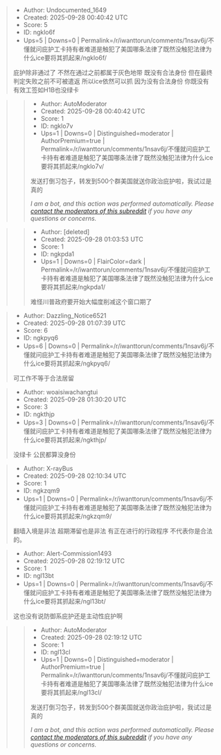 > - Author: Undocumented_1649
> - Created: 2025-09-28 00:40:42 UTC
> - Score: 5
> - ID: ngklo6f
> - Ups=5 | Downs=0 | Permalink=/r/iwanttorun/comments/1nsav6j/不懂就问庇护工卡持有者难道是触犯了美国哪条法律了既然没触犯法律为什么ice要将其抓起来/ngklo6f/
>
> 庇护除非通过了 不然在通过之前都属于灰色地带 既没有合法身份 但在最终判定失败之前不可被遣返 所以ice依然可以抓 因为没有合法身份 你既没有有效工签如H1B也没绿卡

>> - Author: AutoModerator
>> - Created: 2025-09-28 00:40:42 UTC
>> - Score: 1
>> - ID: ngklo7v
>> - Ups=1 | Downs=0 | Distinguished=moderator | AuthorPremium=true | Permalink=/r/iwanttorun/comments/1nsav6j/不懂就问庇护工卡持有者难道是触犯了美国哪条法律了既然没触犯法律为什么ice要将其抓起来/ngklo7v/
>>
>> 发送打倒习包子，转发到500个群美国就送你政治庇护啦，我试过是真的
>> 
>> *I am a bot, and this action was performed automatically. Please [contact the moderators of this subreddit](/message/compose/?to=/r/iwanttorun) if you have any questions or concerns.*

>> - Author: [deleted]
>> - Created: 2025-09-28 01:03:53 UTC
>> - Score: 1
>> - ID: ngkpda1
>> - Ups=1 | Downs=0 | FlairColor=dark | Permalink=/r/iwanttorun/comments/1nsav6j/不懂就问庇护工卡持有者难道是触犯了美国哪条法律了既然没触犯法律为什么ice要将其抓起来/ngkpda1/
>>
>> 难怪川普政府要开始大幅度削减这个窗口期了

> - Author: Dazzling_Notice6521
> - Created: 2025-09-28 01:07:39 UTC
> - Score: 6
> - ID: ngkpyq6
> - Ups=6 | Downs=0 | Permalink=/r/iwanttorun/comments/1nsav6j/不懂就问庇护工卡持有者难道是触犯了美国哪条法律了既然没触犯法律为什么ice要将其抓起来/ngkpyq6/
>
> 可工作不等于合法居留

> - Author: woaisiwachangtui
> - Created: 2025-09-28 01:30:20 UTC
> - Score: 3
> - ID: ngkthjp
> - Ups=3 | Downs=0 | Permalink=/r/iwanttorun/comments/1nsav6j/不懂就问庇护工卡持有者难道是触犯了美国哪条法律了既然没触犯法律为什么ice要将其抓起来/ngkthjp/
>
> 没绿卡 公民都算没身份

> - Author: X-rayBus
> - Created: 2025-09-28 02:10:34 UTC
> - Score: 1
> - ID: ngkzqm9
> - Ups=1 | Downs=0 | Permalink=/r/iwanttorun/comments/1nsav6j/不懂就问庇护工卡持有者难道是触犯了美国哪条法律了既然没触犯法律为什么ice要将其抓起来/ngkzqm9/
>
> 翻墙入境是非法 超期滞留也是非法 有正在进行的行政程序 不代表你是合法的。

> - Author: Alert-Commission1493
> - Created: 2025-09-28 02:19:12 UTC
> - Score: 1
> - ID: ngl13bt
> - Ups=1 | Downs=0 | Permalink=/r/iwanttorun/comments/1nsav6j/不懂就问庇护工卡持有者难道是触犯了美国哪条法律了既然没触犯法律为什么ice要将其抓起来/ngl13bt/
>
> 这也没有说防御系庇护还是主动性庇护啊

>> - Author: AutoModerator
>> - Created: 2025-09-28 02:19:12 UTC
>> - Score: 1
>> - ID: ngl13cl
>> - Ups=1 | Downs=0 | Distinguished=moderator | AuthorPremium=true | Permalink=/r/iwanttorun/comments/1nsav6j/不懂就问庇护工卡持有者难道是触犯了美国哪条法律了既然没触犯法律为什么ice要将其抓起来/ngl13cl/
>>
>> 发送打倒习包子，转发到500个群美国就送你政治庇护啦，我试过是真的
>> 
>> *I am a bot, and this action was performed automatically. Please [contact the moderators of this subreddit](/message/compose/?to=/r/iwanttorun) if you have any questions or concerns.*
